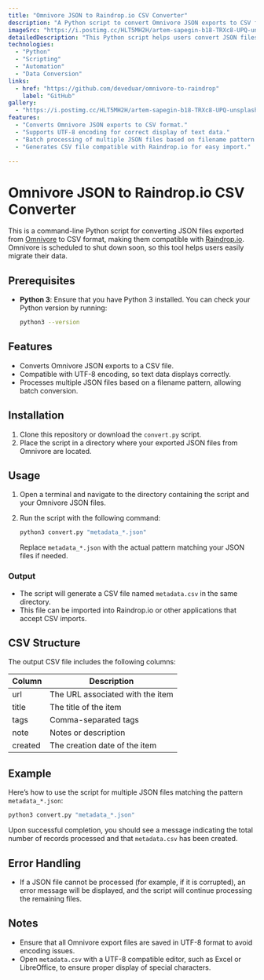 ```yaml
---
title: "Omnivore JSON to Raindrop.io CSV Converter"
description: "A Python script to convert Omnivore JSON exports to CSV format for easy migration to Raindrop.io."
imageSrc: "https://i.postimg.cc/HLT5MH2H/artem-sapegin-b18-TRXc8-UPQ-unsplash.jpg"
detailedDescription: "This Python script helps users convert JSON files exported from Omnivore into CSV format, making them compatible with Raindrop.io. It allows easy migration of data as Omnivore is scheduled to shut down."
technologies:
  - "Python"
  - "Scripting"
  - "Automation"
  - "Data Conversion"
links:
  - href: "https://github.com/deveduar/omnivore-to-raindrop"
    label: "GitHub"
gallery:
  - "https://i.postimg.cc/HLT5MH2H/artem-sapegin-b18-TRXc8-UPQ-unsplash.jpg"
features:
  - "Converts Omnivore JSON exports to CSV format."
  - "Supports UTF-8 encoding for correct display of text data."
  - "Batch processing of multiple JSON files based on filename pattern."
  - "Generates CSV file compatible with Raindrop.io for easy import."

---
```


# Omnivore JSON to Raindrop.io CSV Converter

This is a command-line Python script for converting JSON files exported from [Omnivore](https://docs.omnivore.app/using/exporting.html) to CSV format, making them compatible with [Raindrop.io](https://raindrop.io/). Omnivore is scheduled to shut down soon, so this tool helps users easily migrate their data.

## Prerequisites

- **Python 3**: Ensure that you have Python 3 installed. You can check your Python version by running:

  ```bash
  python3 --version
  ```

## Features

- Converts Omnivore JSON exports to a CSV file.
- Compatible with UTF-8 encoding, so text data displays correctly.
- Processes multiple JSON files based on a filename pattern, allowing batch conversion.

## Installation

1. Clone this repository or download the `convert.py` script.
2. Place the script in a directory where your exported JSON files from Omnivore are located.

## Usage

1. Open a terminal and navigate to the directory containing the script and your Omnivore JSON files.
2. Run the script with the following command:

   ```bash
   python3 convert.py "metadata_*.json"
   ```
   Replace `metadata_*.json` with the actual pattern matching your JSON files if needed.

### Output

- The script will generate a CSV file named `metadata.csv` in the same directory.
- This file can be imported into Raindrop.io or other applications that accept CSV imports.

## CSV Structure

The output CSV file includes the following columns:

| Column    | Description                       |
|-----------|-----------------------------------|
| url       | The URL associated with the item  |
| title     | The title of the item             |
| tags      | Comma-separated tags              |
| note      | Notes or description              |
| created   | The creation date of the item     |

## Example

Here’s how to use the script for multiple JSON files matching the pattern `metadata_*.json`:

```bash
python3 convert.py "metadata_*.json"
```

Upon successful completion, you should see a message indicating the total number of records processed and that `metadata.csv` has been created.

## Error Handling

- If a JSON file cannot be processed (for example, if it is corrupted), an error message will be displayed, and the script will continue processing the remaining files.

## Notes

- Ensure that all Omnivore export files are saved in UTF-8 format to avoid encoding issues.
- Open `metadata.csv` with a UTF-8 compatible editor, such as Excel or LibreOffice, to ensure proper display of special characters.

